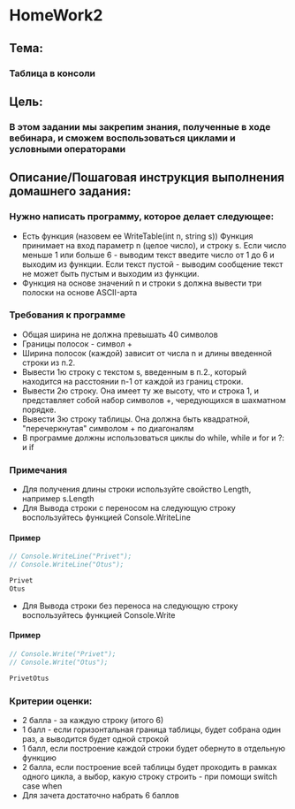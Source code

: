 # HomeWork2

## Тема:
### Таблица в консоли

## Цель:
### В этом задании мы закрепим знания, полученные в ходе вебинара, и сможем воспользоваться циклами и условными операторами

## Описание/Пошаговая инструкция выполнения домашнего задания:
### Нужно написать программу, которое делает следующее:
* Есть функция (назовем ее WriteTable(int n, string s))
Функция принимает на вход параметр n (целое число), и строку s. Если число меньше 1 или больше 6 - выводим текст введите число от 1 до 6 и выходим из функции. Если текст пустой - выводим сообщение текст не может быть пустым и выходим из функции.
* Функция на основе значений n и строки s должна вывести три полоски на основе ASCII-арта

### Требования к программе
* Общая ширина не должна превышать 40 символов
* Границы полосок - символ +
* Ширина полосок (каждой) зависит от числа n и длины введенной строки из п.2.
* Вывести 1ю строку с текстом s, введенным в п.2., который находится на расстоянии n-1 от каждой из границ строки.
* Вывести 2ю строку. Она имеет ту же высоту, что и строка 1, и представляет собой набор символов +, чередующихся в шахматном порядке.
* Вывести 3ю строку таблицы. Она должна быть квадратной, "перечеркнутая" символом + по диагоналям
* В программе должны использоваться циклы do while, while и for и ?: и if
### Примечания
* Для получения длины строки используйте свойство Length, например s.Length
* Для Вывода строки с переносом на следующую строку воспользуйтесь функцией Console.WriteLine
#### Пример
```csharp 
// Console.WriteLine("Privet");
// Console.WriteLine("Otus");
```
```cmd
Privet
Otus
```
* Для Вывода строки без переноса на следующую строку воспользуйтесь функцией Console.Write
#### Пример
``` csharp 
// Console.Write("Privet");
// Console.Write("Otus");
```
```cmd
PrivetOtus
```
### Критерии оценки:
* 2 балла - за каждую строку (итого 6)
* 1 балл - если горизонтальная граница таблицы, будет собрана один раз, а выводится будет одной строкой
* 1 балл, если построение каждой строки будет обернуто в отдельную функцию
* 2 балла, если построение всей таблицы будет проходить в рамках одного цикла, а выбор, какую строку строить - при помощи switch case when
* Для зачета достаточно набрать 6 баллов
